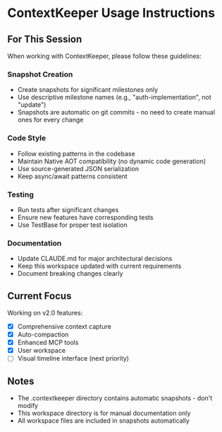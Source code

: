 # ContextKeeper Usage Instructions

## For This Session

When working with ContextKeeper, please follow these guidelines:

### Snapshot Creation
- Create snapshots for significant milestones only
- Use descriptive milestone names (e.g., "auth-implementation", not "update")
- Snapshots are automatic on git commits - no need to create manual ones for every change

### Code Style
- Follow existing patterns in the codebase
- Maintain Native AOT compatibility (no dynamic code generation)
- Use source-generated JSON serialization
- Keep async/await patterns consistent

### Testing
- Run tests after significant changes
- Ensure new features have corresponding tests
- Use TestBase for proper test isolation

### Documentation
- Update CLAUDE.md for major architectural decisions
- Keep this workspace updated with current requirements
- Document breaking changes clearly

## Current Focus

Working on v2.0 features:
- [x] Comprehensive context capture
- [x] Auto-compaction
- [x] Enhanced MCP tools
- [x] User workspace
- [ ] Visual timeline interface (next priority)

## Notes

- The .contextkeeper directory contains automatic snapshots - don't modify
- This workspace directory is for manual documentation only
- All workspace files are included in snapshots automatically